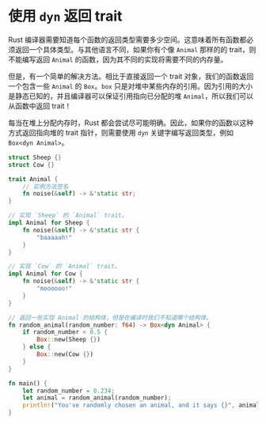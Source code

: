 # 使用 `dyn` 返回 trait

Rust 编译器需要知道每个函数的返回类型需要多少空间。这意味着所有函数都必须返回一个具体类型。与其他语言不同，如果你有个像 `Animal` 那样的的 trait，则不能编写返回 `Animal` 的函数，因为其不同的实现将需要不同的内存量。

但是，有一个简单的解决方法。相比于直接返回一个 trait 对象，我们的函数返回一个包含一些 `Animal` 的 `Box`。`box` 只是对堆中某些内存的引用。因为引用的大小是静态已知的，并且编译器可以保证引用指向已分配的堆 `Animal`，所以我们可以从函数中返回 trait！

每当在堆上分配内存时，Rust 都会尝试尽可能明确。因此，如果你的函数以这种方式返回指向堆的 trait 指针，则需要使用 `dyn` 关键字编写返回类型，例如 `Box<dyn Animal>`。

```rust
struct Sheep {}
struct Cow {}

trait Animal {
    // 实例方法签名
    fn noise(&self) -> &'static str;
}

// 实现 `Sheep` 的 `Animal` trait。
impl Animal for Sheep {
    fn noise(&self) -> &'static str {
        "baaaaah!"
    }
}

// 实现 `Cow` 的 `Animal` trait。
impl Animal for Cow {
    fn noise(&self) -> &'static str {
        "moooooo!"
    }
}

// 返回一些实现 Animal 的结构体，但是在编译时我们不知道哪个结构体。
fn random_animal(random_number: f64) -> Box<dyn Animal> {
    if random_number < 0.5 {
        Box::new(Sheep {})
    } else {
        Box::new(Cow {})
    }
}

fn main() {
    let random_number = 0.234;
    let animal = random_animal(random_number);
    println!("You've randomly chosen an animal, and it says {}", animal.noise());
}

```
